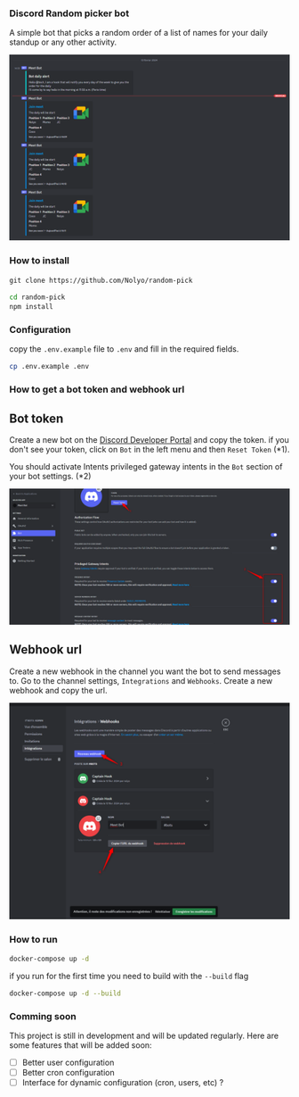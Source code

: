 ### Discord Random picker bot

A simple bot that picks a random order of a list of names for your daily standup or any other activity.

![alt text](img/preview.png)

### How to install

`git clone https://github.com/Nolyo/random-pick`

```bash
cd random-pick
npm install
```

### Configuration

copy the `.env.example` file to `.env` and fill in the required fields.

```bash
cp .env.example .env
```

### How to get a bot token and webhook url

## Bot token

Create a new bot on the [Discord Developer Portal](https://discord.com/developers/applications) and copy the token.
if you don't see your token, click on `Bot` in the left menu and then `Reset Token` (\*1).

You should activate Intents privileged gateway intents in the `Bot` section of your bot settings. (\*2)

![alt text](img/bot-token.png)

## Webhook url

Create a new webhook in the channel you want the bot to send messages to. Go to the channel settings, `Integrations` and `Webhooks`. Create a new webhook and copy the url.

![alt text](img/webhook.png)

### How to run

```bash
docker-compose up -d
```

if you run for the first time
you need to build with the `--build` flag

```bash
docker-compose up -d --build
```

### Comming soon

This project is still in development and will be updated regularly. Here are some features that will be added soon:

- [ ] Better user configuration
- [ ] Better cron configuration
- [ ] Interface for dynamic configuration (cron, users, etc) ?

